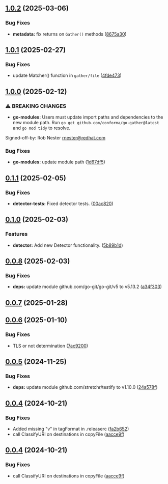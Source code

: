 ## [1.0.2](https://github.com/conforma/go-gather/compare/v1.0.1...v1.0.2) (2025-03-06)

### Bug Fixes

* **metadata:** fix returns  on `Gather()` methods ([8675a30](https://github.com/conforma/go-gather/commit/8675a3085a3c1b546978cc7de7e99cecb876aeed))

## [1.0.1](https://github.com/conforma/go-gather/compare/v1.0.0...v1.0.1) (2025-02-27)

### Bug Fixes

* update Matcher() function in `gather/file` ([4fde473](https://github.com/conforma/go-gather/commit/4fde473f7dc657aec64d7145b82f5c5d48912d8d))

## [1.0.0](https://github.com/conforma/go-gather/compare/v0.1.2...v1.0.0) (2025-02-12)

### ⚠ BREAKING CHANGES

* **go-modules:** Users must update import paths and dependencies to the
new module path. Run `go get github.com/conforma/go-gather@latest` and
`go mod tidy` to resolve.

Signed-off-by: Rob Nester <rnester@redhat.com>

### Bug Fixes

* **go-modules:** update module path ([1d67df5](https://github.com/conforma/go-gather/commit/1d67df53a1c8560e9607e4a898c8e268161c87a1))

## [0.1.1](https://github.com/conforma/go-gather/compare/v0.1.0...v0.1.1) (2025-02-05)

### Bug Fixes

* **detector-tests:** Fixed detector tests. ([00ac820](https://github.com/conforma/go-gather/commit/00ac820fcfebad39bf4c93ddf71e5c32cc954a6e))

## [0.1.0](https://github.com/conforma/go-gather/compare/v0.0.8...v0.1.0) (2025-02-03)

### Features

* **detector:** Add new Detector functionality. ([5b89b1d](https://github.com/conforma/go-gather/commit/5b89b1d25470f5545496aa3965c2a3c69c62992a))

## [0.0.8](https://github.com/conforma/go-gather/compare/v0.0.7...v0.0.8) (2025-02-03)

### Bug Fixes

* **deps:** update module github.com/go-git/go-git/v5 to v5.13.2 ([a34f303](https://github.com/conforma/go-gather/commit/a34f303f7ab8cab26dc2ba8b0a93c7e4e05de698))

## [0.0.7](https://github.com/conforma/go-gather/compare/v0.0.6...v0.0.7) (2025-01-28)

## [0.0.6](https://github.com/conforma/go-gather/compare/v0.0.5...v0.0.6) (2025-01-10)

### Bug Fixes

* TLS or not determination ([7ac9200](https://github.com/conforma/go-gather/commit/7ac92008c381e8a198e18df011328e6cb708f657))

## [0.0.5](https://github.com/conforma/go-gather/compare/v0.0.4...v0.0.5) (2024-11-25)

### Bug Fixes

* **deps:** update module github.com/stretchr/testify to v1.10.0 ([24a578f](https://github.com/conforma/go-gather/commit/24a578f8b72c419c6d0afa4322792cc4788c2683))

## [0.0.4](https://github.com/conforma/go-gather/compare/v0.0.3...v0.0.4) (2024-10-21)

### Bug Fixes

* Added missing "v" in tagFormat in .releaserc ([fa2b652](https://github.com/conforma/go-gather/commit/fa2b652ecb9552efc848631224ea928bc37ea793))
* call ClassifyURI on destinations in copyFile ([aacce9f](https://github.com/conforma/go-gather/commit/aacce9f74ac9f3d151326938a6b12107f4783631))

## [0.0.4](https://github.com/conforma/go-gather/compare/v0.0.3...0.0.4) (2024-10-21)

### Bug Fixes

* call ClassifyURI on destinations in copyFile ([aacce9f](https://github.com/conforma/go-gather/commit/aacce9f74ac9f3d151326938a6b12107f4783631))
